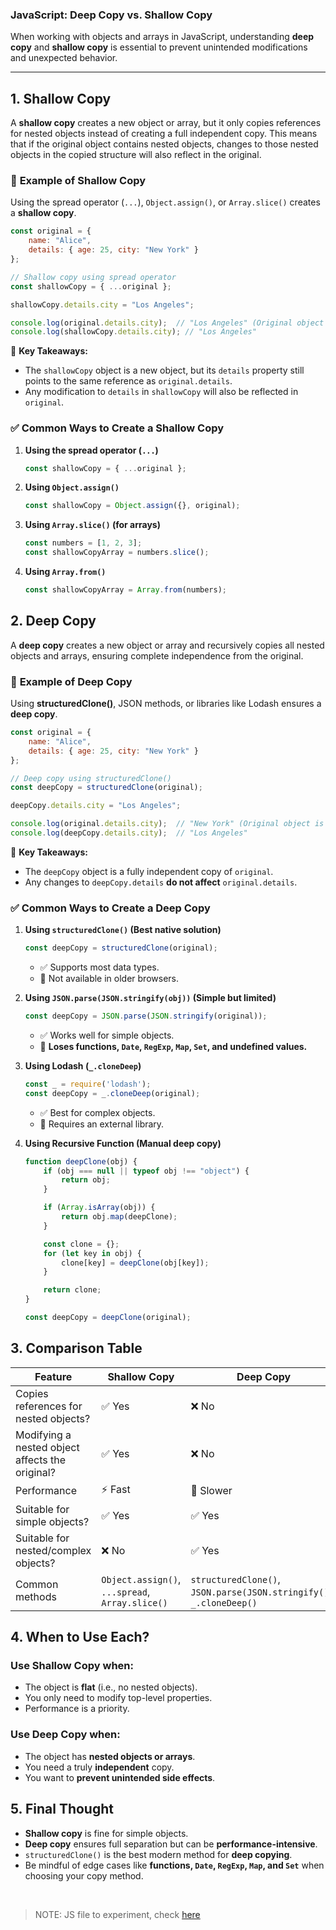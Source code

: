 ### JavaScript: Deep Copy vs. Shallow Copy

When working with objects and arrays in JavaScript, understanding **deep copy** and **shallow copy** is essential to prevent unintended modifications and unexpected behavior.

---

## 1. **Shallow Copy**

A **shallow copy** creates a new object or array, but it only copies references for nested objects instead of creating a full independent copy. This means that if the original object contains nested objects, changes to those nested objects in the copied structure will also reflect in the original.

### 🔹 **Example of Shallow Copy**

Using the spread operator (`...`), `Object.assign()`, or `Array.slice()` creates a **shallow copy**.

```jsx
const original = {
    name: "Alice",
    details: { age: 25, city: "New York" }
};

// Shallow copy using spread operator
const shallowCopy = { ...original };

shallowCopy.details.city = "Los Angeles";

console.log(original.details.city);  // "Los Angeles" (Original object is also modified)
console.log(shallowCopy.details.city); // "Los Angeles"

```

📌 **Key Takeaways:**

- The `shallowCopy` object is a new object, but its `details` property still points to the same reference as `original.details`.
- Any modification to `details` in `shallowCopy` will also be reflected in `original`.

### ✅ **Common Ways to Create a Shallow Copy**

1. **Using the spread operator (`...`)**
    
    ```jsx
    const shallowCopy = { ...original };
    
    ```
    
2. **Using `Object.assign()`**
    
    ```jsx
    const shallowCopy = Object.assign({}, original);
    
    ```
    
3. **Using `Array.slice()` (for arrays)**
    
    ```jsx
    const numbers = [1, 2, 3];
    const shallowCopyArray = numbers.slice();
    
    ```
    
4. **Using `Array.from()`**
    
    ```jsx
    const shallowCopyArray = Array.from(numbers);
    
    ```
    

## 2. **Deep Copy**

A **deep copy** creates a new object or array and recursively copies all nested objects and arrays, ensuring complete independence from the original.

### 🔹 **Example of Deep Copy**

Using **structuredClone()**, JSON methods, or libraries like Lodash ensures a **deep copy**.

```jsx
const original = {
    name: "Alice",
    details: { age: 25, city: "New York" }
};

// Deep copy using structuredClone()
const deepCopy = structuredClone(original);

deepCopy.details.city = "Los Angeles";

console.log(original.details.city);  // "New York" (Original object is unchanged)
console.log(deepCopy.details.city);  // "Los Angeles"

```

📌 **Key Takeaways:**

- The `deepCopy` object is a fully independent copy of `original`.
- Any changes to `deepCopy.details` **do not affect** `original.details`.

### ✅ **Common Ways to Create a Deep Copy**

1. **Using `structuredClone()` (Best native solution)**
    
    ```jsx
    const deepCopy = structuredClone(original);
    
    ```
    
    - ✅ Supports most data types.
    - 🚨 Not available in older browsers.
2. **Using `JSON.parse(JSON.stringify(obj))` (Simple but limited)**
    
    ```jsx
    const deepCopy = JSON.parse(JSON.stringify(original));
    
    ```
    
    - ✅ Works well for simple objects.
    - 🚨 **Loses functions, `Date`, `RegExp`, `Map`, `Set`, and undefined values.**
3. **Using Lodash (`_.cloneDeep`)**
    
    ```jsx
    const _ = require('lodash');
    const deepCopy = _.cloneDeep(original);
    
    ```
    
    - ✅ Best for complex objects.
    - 🚨 Requires an external library.
4. **Using Recursive Function (Manual deep copy)**
    
    ```jsx
    function deepClone(obj) {
        if (obj === null || typeof obj !== "object") {
            return obj;
        }
    
        if (Array.isArray(obj)) {
            return obj.map(deepClone);
        }
    
        const clone = {};
        for (let key in obj) {
            clone[key] = deepClone(obj[key]);
        }
    
        return clone;
    }
    
    const deepCopy = deepClone(original);
    
    ```
    

## 3. **Comparison Table**

| Feature | Shallow Copy | Deep Copy |
| --- | --- | --- |
| Copies references for nested objects? | ✅ Yes | ❌ No |
| Modifying a nested object affects the original? | ✅ Yes | ❌ No |
| Performance | ⚡ Fast | 🐢 Slower |
| Suitable for simple objects? | ✅ Yes | ✅ Yes |
| Suitable for nested/complex objects? | ❌ No | ✅ Yes |
| Common methods | `Object.assign()`, `...spread`, `Array.slice()` | `structuredClone()`, `JSON.parse(JSON.stringify())`, `_.cloneDeep()` |


## 4. **When to Use Each?**

### Use **Shallow Copy** when:

- The object is **flat** (i.e., no nested objects).
- You only need to modify top-level properties.
- Performance is a priority.

### Use **Deep Copy** when:

- The object has **nested objects or arrays**.
- You need a truly **independent** copy.
- You want to **prevent unintended side effects**.


## 5. **Final Thought**

- **Shallow copy** is fine for simple objects.
- **Deep copy** ensures full separation but can be **performance-intensive**.
- `structuredClone()` is the best modern method for **deep copying**.
- Be mindful of edge cases like **functions, `Date`, `RegExp`, `Map`, and `Set`** when choosing your copy method.

<br>

>
> NOTE: JS file to experiment, check [here](JS/shallow_vs_deep_copy.js)
